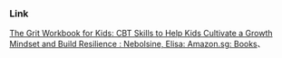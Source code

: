 
### Link

[The Grit Workbook for Kids: CBT Skills to Help Kids Cultivate a Growth Mindset and Build Resilience : Nebolsine, Elisa: Amazon.sg: Books](https://www.amazon.sg/Grit-Workbook-Kids-Cultivate-Resilience/dp/1684035988/ref=sr_1_2?crid=70ZDF7DI6GSC&dib=eyJ2IjoiMSJ9.ZrQ5JJtMXbQKl2ze1meGDYcKyTs6A8x2w0W5A0NmSYvKAow7FL-vKJB_LjzGdqyBbyq0w2kZljFg-jKKcXhCKmkvRltsSiBpKqBwJ0UzhUbsgGysZPVhWg_6XsL-HYimr1zCaFIUfODg44qIASBFrpVDA-YxDaDEFK5OwCIlCK4TGEx65OXkEC_CgLXC3PYXDzWK_aUeypKqJLGkq0rbE2X1rwFIVzmM8Xqzc1DxhUk.NRYeQVcWPT3SdGjjKNJgKnGdQLPE_6tvjaqc7BA7iHs&dib_tag=se&keywords=kid+grit&qid=1734305047&s=books&sprefix=kid+grit%2Cstripbooks%2C456&sr=1-2)、